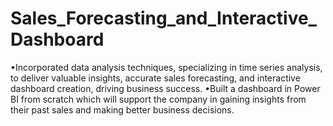 # Sales_Forecasting_and_Interactive_Dashboard
•Incorporated data analysis techniques, specializing in time series analysis, to deliver valuable insights, 
accurate sales forecasting, and interactive dashboard creation, driving business success. 
•Built a dashboard in Power BI from scratch which will support the company in gaining insights from 
their past sales and making better business decisions.
